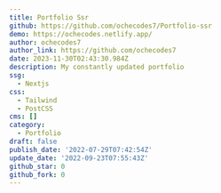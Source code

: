 ```yaml
---
title: Portfolio Ssr
github: https://github.com/ochecodes7/Portfolio-ssr
demo: https://ochecodes.netlify.app/
author: ochecodes7
author_link: https://github.com/ochecodes7
date: 2023-11-30T02:43:30.984Z
description: My constantly updated portfolio
ssg:
  - Nextjs
css:
  - Tailwind
  - PostCSS
cms: []
category:
  - Portfolio
draft: false
publish_date: '2022-07-29T07:42:54Z'
update_date: '2022-09-23T07:55:43Z'
github_star: 0
github_fork: 0
---
```

